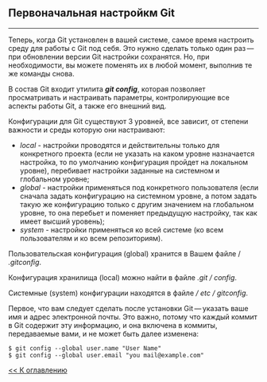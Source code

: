 ## **Первоначальная настройкм Git**
---

Теперь, когда Git установлен в вашей системе, самое время настроить среду для работы с Git под себя. Это нужно сделать только один раз — при обновлении версии Git настройки сохранятся. Но, при необходимости, вы можете поменять их в любой момент, выполнив те же команды снова.

В состав Git входит утилита ***git config***, которая позволяет просматривать и настраивать параметры, контролирующие все аспекты работы Git, а также его внешний вид.

Конфигурации для Git  существуют 3 уровней, все зависит, от степени важности и среды которую они настраивают:

- *local* - настройки проводятся и действительны только для конкретного проекта (если не указать на каком уровне назначается настройка, то по умолчанию конфигурация пройдет на локальном уровне), перебивает настройки заданные на системном и глобальном уровне;
- *global* - настройки применяться под конкретного пользователя (если сначала задать конфигурацию на системном уровне, а потом задать такую же конфигурацию только с другим значением на глобальном уровне, то она перебьет и поменяет предыдущую  настройку, так как имеет высший уровень);
- *system* - настройки применяться ко всей системе (ко всем пользователям и ко всем репозиториям).

Пользовательская конфигурация (global) хранится в Вашем файле / *.gitconfig*.

Конфигурация хранилища (local) можно найти в файле *.git / config*.

Системные (system) конфигурации находятся  в файле */ etc / gitconfig*.

Первое, что вам следует сделать после установки Git — указать ваше имя и адрес электронной почты. Это важно, потому что каждый коммит в Git содержит эту информацию, и она включена в коммиты, передаваемые вами, и не может быть далее изменена:
```
$ git config --global user.name "User Name"
$ git config --global user.email "you mail@example.com"
```

[<< К оглавлению](./readme.md)
